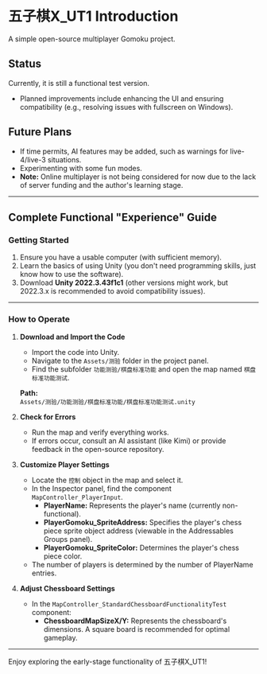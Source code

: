 # 五子棋X_UT1 Introduction  

A simple open-source multiplayer Gomoku project.  

## Status  
Currently, it is still a functional test version.  
- Planned improvements include enhancing the UI and ensuring compatibility (e.g., resolving issues with fullscreen on Windows).  

## Future Plans  
- If time permits, AI features may be added, such as warnings for live-4/live-3 situations.  
- Experimenting with some fun modes.  
- **Note:** Online multiplayer is not being considered for now due to the lack of server funding and the author's learning stage.  

---

## Complete Functional "Experience" Guide  

### Getting Started  
1. Ensure you have a usable computer (with sufficient memory).  
2. Learn the basics of using Unity (you don't need programming skills, just know how to use the software).  
3. Download **Unity 2022.3.43f1c1** (other versions might work, but 2022.3.x is recommended to avoid compatibility issues).  

---

### How to Operate  

1. **Download and Import the Code**  
   - Import the code into Unity.  
   - Navigate to the `Assets/测验` folder in the project panel.  
   - Find the subfolder `功能测验/棋盘标准功能` and open the map named `棋盘标准功能测试`.  

   **Path:**  
   `Assets/测验/功能测验/棋盘标准功能/棋盘标准功能测试.unity`  

2. **Check for Errors**  
   - Run the map and verify everything works.  
   - If errors occur, consult an AI assistant (like Kimi) or provide feedback in the open-source repository.  

3. **Customize Player Settings**  
   - Locate the `控制` object in the map and select it.  
   - In the Inspector panel, find the component `MapController_PlayerInput`.  
     - **PlayerName:** Represents the player's name (currently non-functional).  
     - **PlayerGomoku_SpriteAddress:** Specifies the player's chess piece sprite object address (viewable in the Addressables Groups panel).  
     - **PlayerGomoku_SpriteColor:** Determines the player's chess piece color.  
   - The number of players is determined by the number of PlayerName entries.  

4. **Adjust Chessboard Settings**  
   - In the `MapController_StandardChessboardFunctionalityTest` component:  
     - **ChessboardMapSizeX/Y:** Represents the chessboard's dimensions. A square board is recommended for optimal gameplay.  

--- 

Enjoy exploring the early-stage functionality of 五子棋X_UT1!
